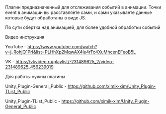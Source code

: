 Плагин предназначенный для отслеживания событий в анимации.
Точки event в анимации вы расставляете сами, и сами указываете данные которые будут обработаны в виде JS.

По сути обертка над анимацией, для более удобной обработки событий

Видео инструкция

YouTube - https://www.youtube.com/watch?v=j_RohjQ1PrI&list=PLHhXp2MqwAX4le4rTc4XuMhcenEFeoB5L

VK - https://vkvideo.ru/playlist/-231489625_2/video-231489625_456239019

Для работы нужны плагины

Unity_Plugin-General_Public - https://github.com/ximik-xim/Unity_Plugin-TList_Public

Unity_Plugin-TList_Public - https://github.com/ximik-xim/Unity_Plugin-General_Public
